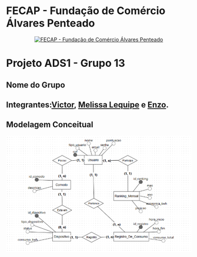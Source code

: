 # FECAP - Fundação de Comércio Álvares Penteado

<p align="center">
<a href= "https://www.fecap.br/"><img src="https://encrypted-tbn0.gstatic.com/images?q=tbn:ANd9GcRhZPrRa89Kma0ZZogxm0pi-tCn_TLKeHGVxywp-LXAFGR3B1DPouAJYHgKZGV0XTEf4AE&usqp=CAU" alt="FECAP - Fundação de Comércio Álvares Penteado" border="0"></a>
</p>

# Projeto ADS1 - Grupo 13 

## Nome do Grupo

## Integrantes:<a href="">Victor</a>, <a href="">Melissa Lequipe</a> e <a href="">Enzo</a></a>.
## Modelagem Conceitual
<p align="center">
  <a href= "https://family-care-one.vercel.app/">
  <img src="imagens/DER_dashboard.png" alt="Descrição da Imagem" width="600"/></a>
</p>
